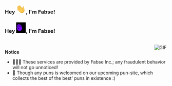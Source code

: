 <h3 title="hehehe"> Hey <img src="https://github.com/ABSphreak/ABSphreak/blob/master/gifs/Hi.gif" width="30px">,  I'm Fabse!</h3>

<h3 title="hehehe"> Hey <img src="Waving_hand.gif" width="30px">,  I'm Fabse!</h3>


<br />

  <img align="right" alt="GIF" src="https://media.giphy.com/media/ciwgweZDnUydJShj6H/giphy.gif" />

**Notice**

- 👨🏽‍💻 These services are provided by Fabse Inc.; any fraudulent behavior will not go unnoticed! 
- 💬 Though any puns is welcomed on our upcoming pun-site, which collects the best of the best' puns in existence :)
